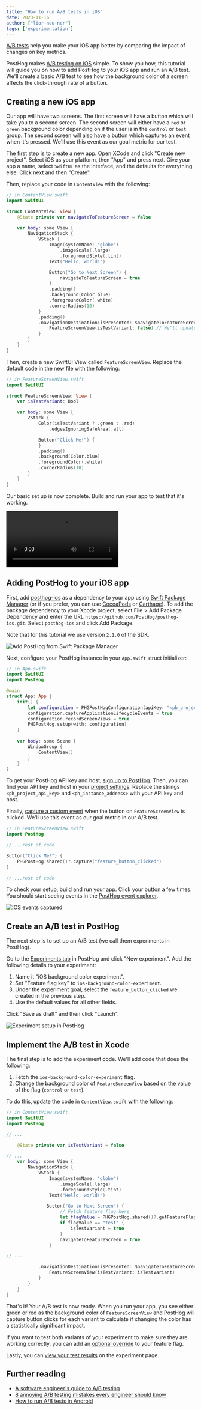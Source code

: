 ```yaml
---
title: "How to run A/B tests in iOS"
date: 2023-11-16
author: ["lior-neu-ner"]
tags: ['experimentation']
---
```


[A/B tests](/ab-testing) help you make your iOS app better by comparing the impact of changes on key metrics. 

PostHog makes [A/B testing on iOS](/docs/experiments/installation?tab=iOS) simple. To show you how, this tutorial will guide you on how to add PostHog to your iOS app and run an A/B test. We'll create a basic A/B test to see how the background color of a screen affects the click-through rate of a button. 

## Creating a new iOS app

Our app will have two screens. The first screen will have a button which will take you to a second screen. The second screen will either have a `red` or `green` background color depending on if the user is in the `control` or `test` group. The second screen will also have a button which captures an event when it's pressed. We'll use this event as our goal metric for our test.

The first step is to create a new app. Open XCode and click "Create new project". Select iOS as your platform, then "App" and press next. Give your app a name, select `SwiftUI` as the interface, and the defaults for everything else. Click next and then "Create".

Then, replace your code in `ContentView` with the following:

```swift
// in ContentView.swift
import SwiftUI

struct ContentView: View {
    @State private var navigateToFeatureScreen = false

    var body: some View {
        NavigationStack {
            VStack {
                Image(systemName: "globe")
                    .imageScale(.large)
                    .foregroundStyle(.tint)
                Text("Hello, world!")

                Button("Go to Next Screen") {
                    navigateToFeatureScreen = true
                }
                .padding()
                .background(Color.blue)
                .foregroundColor(.white)
                .cornerRadius(10)
            }
            .padding()
            .navigationDestination(isPresented: $navigateToFeatureScreen) {
                FeatureScreenView(isTestVariant: false) // We'll update this later
            }
        }
    }
}
```

Then, create a new SwiftUI View called `FeatureScreenView`. Replace the default code in the new file with the following:

```swift
// in FeatureScreenView.swift
import SwiftUI

struct FeatureScreenView: View {
    var isTestVariant: Bool

    var body: some View {
        ZStack {
            Color(isTestVariant ? .green : .red)
                .edgesIgnoringSafeArea(.all)

            Button("Click Me!") {
            }
            .padding()
            .background(Color.blue)
            .foregroundColor(.white)
            .cornerRadius(10)
        }
    }
}
```

Our basic set up is now complete. Build and run your app to test that it's working.

![Basic setup of the iOS app](../images/tutorials/ios-ab-tests/app-setup.mp4)

## Adding PostHog to your iOS app

First, add [posthog-ios](https://github.com/PostHog/posthog-ios) as a dependency to your app using [Swift Package Manager](https://developer.apple.com/documentation/xcode/adding-package-dependencies-to-your-app) (or if you prefer, you can use [CocoaPods](/docs/libraries/ios#cocoapods) or [Carthage](/docs/libraries/ios#carthage)). To add the package dependency to your Xcode project, select File > Add Package Dependency and enter the URL `https://github.com/PostHog/posthog-ios.git`. Select `posthog-ios` and click Add Package.

Note that for this tutorial we use version `2.1.0` of the SDK.

![Add PostHog from Swift Package Manager](../images/tutorials/ios-ab-tests/swift-npm.png)

Next, configure your PostHog instance in your `App.swift` struct initializer:

```swift
// in App.swift
import SwiftUI
import PostHog

@main
struct App: App {
    init() {
        let configuration = PHGPostHogConfiguration(apiKey: "<ph_project_api_key>", host: "<ph_instance_address>")
        configuration.captureApplicationLifecycleEvents = true
        configuration.recordScreenViews = true
        PHGPostHog.setup(with: configuration)
    }
    
    var body: some Scene {
        WindowGroup {
            ContentView()
        }
    }
}
```

To get your PostHog API key and host, [sign up to PostHog](https://app.posthog.com/signup). Then, you can find your API key and host in your [project settings](https://app.posthog.com/settings/project). Replace the strings `<ph_project_api_key>` and `<ph_instance_address>` with your API key and host.

Finally, [capture a custom event](/docs/libraries/ios#capturing-events) when the button on `FeatureScreenView` is clicked. We'll use this event as our goal metric in our A/B test.

```swift
// in FeatureScreenView.swift
import PostHog

// ...rest of code

Button("Click Me!") {
    PHGPostHog.shared()?.capture("feature_button_clicked")
}

// ...rest of code
```

To check your setup, build and run your app. Click your button a few times. You should start seeing events in the [PostHog event explorer](https://app.posthog.com/events).

![iOS events captured](../images/tutorials/ios-ab-tests/event-captured.png)

## Create an A/B test in PostHog

The next step is to set up an A/B test (we call them experiments in PostHog).

Go to the [Experiments tab](https://app.posthog.com/experiments) in PostHog and click "New experiment". Add the following details to your experiment:

1. Name it "iOS background color experiment".
2. Set "Feature flag key" to `ios-background-color-experiment`.
3. Under the experiment goal, select the `feature_button_clicked` we created in the previous step.
4. Use the default values for all other fields.

Click "Save as draft" and then click "Launch".

![Experiment setup in PostHog](../images/tutorials/ios-ab-tests/experiment-setup.png)

## Implement the A/B test in Xcode

The final step is to add the experiment code. We'll add code that does the following:

1. Fetch the `ios-background-color-experiment` flag.
2. Change the background color of `FeatureScreenView` based on the value of the flag (`control` or `test`).

To do this, update the code in `ContentView.swift` with the following:

```swift
// in ContentView.swift
import SwiftUI
import PostHog

// ...

    @State private var isTestVariant = false

// ...
    var body: some View {
        NavigationStack {
            VStack {
                Image(systemName: "globe")
                    .imageScale(.large)
                    .foregroundStyle(.tint)
                Text("Hello, world!")

               Button("Go to Next Screen") {
                    // Fetch feature flag here
                    let flagValue = PHGPostHog.shared()?.getFeatureFlag("ios-background-color-experiment") as? String
                    if flagValue == "test" {
                        isTestVariant = true
                    }
                    navigateToFeatureScreen = true
                }

// ...

            .navigationDestination(isPresented: $navigateToFeatureScreen) {
                FeatureScreenView(isTestVariant: isTestVariant)
            }
        }
    }
}
```

That's it! Your A/B test is now ready. When you run your app, you see either green or red as the background color of `FeatureScreenView` and PostHog will capture button clicks for each variant to calculate if changing the color has a statistically significant impact.

If you want to test both variants of your experiment to make sure they are working correctly, you can add an [optional override](/docs/feature-flags/testing#method-1-assign-a-user-a-specific-flag-value) to your feature flag.

Lastly, you can [view your test results](/docs/experiments/testing-and-launching#viewing-experiment-results) on the experiment page.

## Further reading

- [A software engineer's guide to A/B testing](/product-engineers/ab-testing-guide-for-engineers)
- [8 annoying A/B testing mistakes every engineer should know](/product-engineers/ab-testing-mistakes)
- [How to run A/B tests in Android](/tutorials/android-ab-tests)
